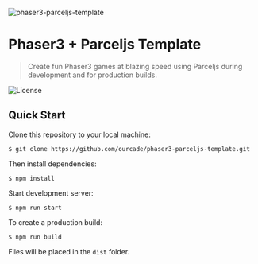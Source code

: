![phaser3-parceljs-template](https://user-images.githubusercontent.com/2236153/71606463-37a0da80-2b2e-11ea-9b5f-5d26ccc84f91.png)

# Phaser3 + Parceljs Template
> Create fun Phaser3 games at blazing speed using Parceljs during development and for production builds.

![License](https://img.shields.io/badge/license-MIT-green)

## Quick Start

Clone this repository to your local machine:

```
$ git clone https://github.com/ourcade/phaser3-parceljs-template.git
```

Then install dependencies:

```
$ npm install
```

Start development server:

```
$ npm run start
```

To create a production build:

```
$ npm run build
```

Files will be placed in the `dist` folder.